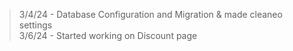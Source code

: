 > 3/4/24 - Database Configuration and Migration & made cleaneo settings\
> 3/6/24 - Started working on Discount page

